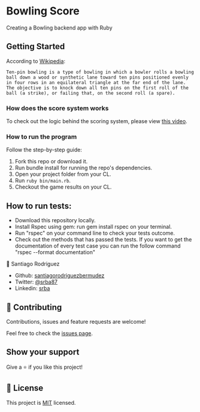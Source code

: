 # Bowling Score

Creating a Bowling backend app with Ruby

## Getting Started
According to [Wikipedia](https://en.wikipedia.org/wiki/Ten-pin_bowling#Rules_of_play):

`Ten-pin bowling is a type of bowling in which a bowler rolls a bowling ball down a wood or synthetic lane toward ten pins positioned evenly in four rows in an equilateral triangle at the far end of the lane. The objective is to knock down all ten pins on the first roll of the ball (a strike), or failing that, on the second roll (a spare).`

### How does the score system works
To check out the logic behind the scoring system, please view [this video](https://www.youtube.com/watch?v=aBe71sD8o8c).

### How to run the program
Follow the step-by-step guide:
  1. Fork this repo or download it.
  2. Run bundle install for running the repo's dependencies.
  3. Open your project folder from your CL.
  4. Run `ruby bin/main.rb`.
  5. Checkout the game results on your CL.

## How to run tests:
- Download this repository locally.
- Install Rspec using gem: run gem install rspec on your terminal.
- Run "rspec" on your command line to check your tests outcome.
- Check out the methods that has passed the tests. If you want to get the documentation of every test case you can run the follow command "rspec --format documentation"

👤 Santiago Rodriguez
- Github: [santiagorodriguezbermudez](https://github.com/santiagorodriguezbermudez)
- Twitter: [@srba87](https://twitter.com/srba87)
- Linkedin: [srba](https://linkedin.com/in/srba)

## 🤝 Contributing

Contributions, issues and feature requests are welcome!

Feel free to check the [issues page](issues/).

## Show your support

Give a ⭐️ if you like this project!

## 📝 License

This project is [MIT](lic.url) licensed.
